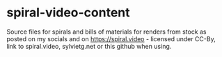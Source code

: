 # spiral-video-content
Source files for spirals and bills of materials for renders from stock as posted on my socials and on https://spiral.video - licensed under CC-By, link to spiral.video, sylvietg.net or this github when using.
